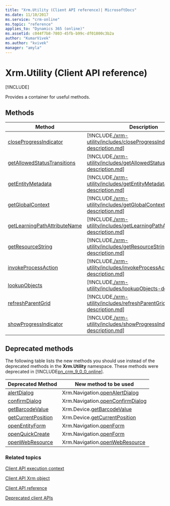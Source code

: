 ```yaml
---
title: "Xrm.Utility (Client API reference)| MicrosoftDocs"
ms.date: 11/10/2017
ms.service: "crm-online"
ms.topic: "reference"
applies_to: "Dynamics 365 (online)"
ms.assetid: c044f7b8-7803-45fb-b99c-df01800c3b2a
author: "KumarVivek"
ms.author: "kvivek"
manager: "amyla"
---
```

# Xrm.Utility (Client API reference)

[!INCLUDE[](../../../includes/cc_applies_to_update_9_0_0.md)]

Provides a container for useful methods.

## Methods 

|                                   Method                                    |                                                                    Description                                                                     |
|-----------------------------------------------------------------------------|----------------------------------------------------------------------------------------------------------------------------------------------------|
|       [closeProgressIndicator](xrm-utility/closeProgressIndicator.md)       |       [!INCLUDE[./xrm-utility/includes/closeProgressIndicator-description.md](./xrm-utility/includes/closeProgressIndicator-description.md)]       |
|  [getAllowedStatusTransitions](xrm-utility/getAllowedStatusTransitions.md)  |  [!INCLUDE[./xrm-utility/includes/getAllowedStatusTransitions-description.md](./xrm-utility/includes/getAllowedStatusTransitions-description.md)]  |
|            [getEntityMetadata](xrm-utility/getEntityMetadata.md)            |            [!INCLUDE[./xrm-utility/includes/getEntityMetadata-description.md](./xrm-utility/includes/getEntityMetadata-description.md)]            |
|             [getGlobalContext](xrm-utility/getGlobalContext.md)             |             [!INCLUDE[./xrm-utility/includes/getGlobalContext-description.md](./xrm-utility/includes/getGlobalContext-description.md)]             |
| [getLearningPathAttributeName](xrm-utility/getLearningPathAttributeName.md) | [!INCLUDE[./xrm-utility/includes/getLearningPathAttributeName-description.md](./xrm-utility/includes/getLearningPathAttributeName-description.md)] |
|            [getResourceString](xrm-utility/getResourceString.md)            |            [!INCLUDE[./xrm-utility/includes/getResourceString-description.md](./xrm-utility/includes/getResourceString-description.md)]            |
|          [invokeProcessAction](xrm-utility/invokeProcessAction.md)          |          [!INCLUDE[./xrm-utility/includes/invokeProcessAction-description.md](./xrm-utility/includes/invokeProcessAction-description.md)]          |
|                [lookupObjects](xrm-utility/lookupObjects.md)                |                [!INCLUDE[./xrm-utility/includes/lookupObjects-description.md](./xrm-utility/includes/lookupObjects-description.md)]                |
|            [refreshParentGrid](xrm-utility/refreshParentGrid.md)            |            [!INCLUDE[./xrm-utility/includes/refreshParentGrid-description.md](./xrm-utility/includes/refreshParentGrid-description.md)]            |
|        [showProgressIndicator](xrm-utility/showProgressIndicator.md)        |        [!INCLUDE[./xrm-utility/includes/showProgressIndicator-description.md](./xrm-utility/includes/showProgressIndicator-description.md)]        |

## Deprecated methods

The following table lists the new methods you should use instead of the deprecated methods in the **Xrm.Utility** namespace. These methods were deprecated in [!INCLUDE[pn_crm_9_0_0_online](../../../includes/pn-crm-9-0-0-online.md)].

|Deprecated Method | New method to be used | 
| ------------- |-------------|
|[alertDialog](https://msdn.microsoft.com/library/jj602956.aspx#BKMK_alertDialog)|Xrm.Navigation.[openAlertDialog](Xrm-Navigation/openAlertDialog.md)|
|[confirmDialog](https://msdn.microsoft.com/library/jj602956.aspx#BKMK_confirmDialog)|Xrm.Navigation.[openConfirmDialog](Xrm-Navigation/openConfirmDialog.md)|
|[getBarcodeValue](https://msdn.microsoft.com/library/jj602956.aspx#BKMK_getBarcodeValue)|Xrm.Device.[getBarcodeValue](Xrm-Device/getBarcodeValue.md)|
|[getCurrentPosition](https://msdn.microsoft.com/library/jj602956.aspx#BKMK_getCurrentPosition)|Xrm.Device.[getCurrentPosition](Xrm-Device/getCurrentPosition.md)|
|[openEntityForm](https://msdn.microsoft.com/library/jj602956.aspx#BKMK_OpenEntityForm)|Xrm.Navigation.[openForm](Xrm-Navigation/openForm.md)|
|[openQuickCreate](https://msdn.microsoft.com/library/jj602956.aspx#BKMK_openQuickCreate)|Xrm.Navigation.[openForm](Xrm-Navigation/openForm.md)|
|[openWebResource](https://msdn.microsoft.com/library/jj602956.aspx#BKMK_OpenWebResource)|Xrm.Navigation.[openWebResource](Xrm-Navigation/openWebResource.md)|


### Related topics

[Client API execution context](../clientapi-execution-context.md)

[Client API Xrm object](../clientapi-xrm.md)

[Client API reference](../reference.md)

[Deprecated client APIs](/dynamics365/get-started/whats-new/customer-engagement/important-changes-coming#some-client-apis-are-deprecated)

